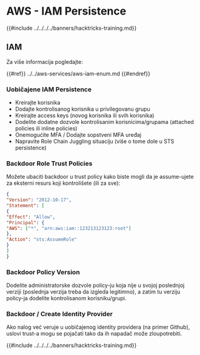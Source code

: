 # AWS - IAM Persistence

{{#include ../../../../banners/hacktricks-training.md}}

## IAM

Za više informacija pogledajte:

{{#ref}}
../../aws-services/aws-iam-enum.md
{{#endref}}

### Uobičajene IAM Persistence

- Kreirajte korisnika
- Dodajte kontrolisanog korisnika u privilegovanu grupu
- Kreirajte access keys (novog korisnika ili svih korisnika)
- Dodelite dodatne dozvole kontrolisanim korisnicima/grupama (attached policies ili inline policies)
- Onemogućite MFA / Dodajte sopstveni MFA uređaj
- Napravite Role Chain Juggling situaciju (više o tome dole u STS persistence)

### Backdoor Role Trust Policies

Možete ubaciti backdoor u trust policy kako biste mogli da je assume-ujete za eksterni resurs koji kontrolišete (ili za sve):
```json
{
"Version": "2012-10-17",
"Statement": [
{
"Effect": "Allow",
"Principal": {
"AWS": ["*", "arn:aws:iam::123213123123:root"]
},
"Action": "sts:AssumeRole"
}
]
}
```
### Backdoor Policy Version

Dodelite administratorske dozvole policy-ju koja nije u svojoj poslednjoj verziji (poslednja verzija treba da izgleda legitimno), a zatim tu verziju policy-ja dodelite kontrolisanom korisniku/grupi.

### Backdoor / Create Identity Provider

Ako nalog već veruje u uobičajenog identity providera (na primer Github), uslovi trust-a mogu se pojačati tako da ih napadač može zloupotrebiti.

{{#include ../../../../banners/hacktricks-training.md}}
